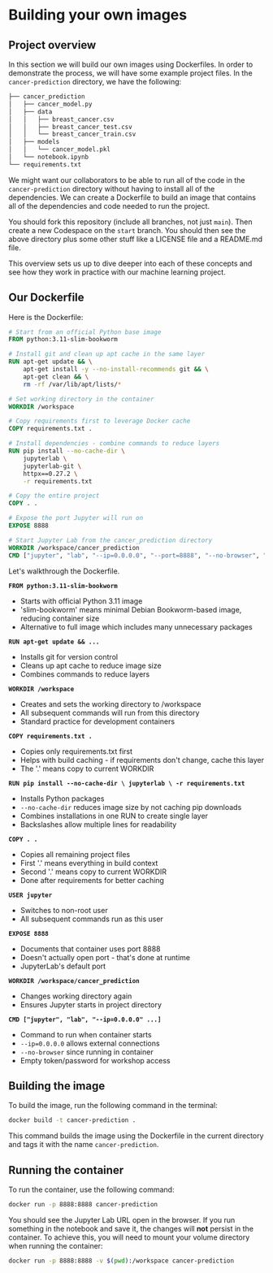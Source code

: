 # Building your own images

## Project overview
In this section we will build our own images using Dockerfiles. In order to demonstrate the process, we will have some example project files. In the `cancer-prediction` directory, we have the following:

```bash
├── cancer_prediction
│   ├── cancer_model.py
│   ├── data
│   │   ├── breast_cancer.csv
│   │   ├── breast_cancer_test.csv
│   │   └── breast_cancer_train.csv
│   ├── models
│   │   └── cancer_model.pkl
│   └── notebook.ipynb
└── requirements.txt
```

We might want our collaborators to be able to run all of the code in the `cancer-prediction` directory without having to install all of the dependencies. We can create a Dockerfile to build an image that contains all of the dependencies and code needed to run the project.

You should fork this repository (include all branches, not just `main`). Then create a new Codespace on the `start` branch. You should then see the above directory plus some other stuff like a LICENSE file and a README.md file.

This overview sets us up to dive deeper into each of these concepts and see how they work in practice with our machine learning project.

## Our Dockerfile
Here is the Dockerfile:

```Dockerfile
# Start from an official Python base image
FROM python:3.11-slim-bookworm

# Install git and clean up apt cache in the same layer
RUN apt-get update && \
    apt-get install -y --no-install-recommends git && \
    apt-get clean && \
    rm -rf /var/lib/apt/lists/*

# Set working directory in the container
WORKDIR /workspace

# Copy requirements first to leverage Docker cache
COPY requirements.txt .

# Install dependencies - combine commands to reduce layers
RUN pip install --no-cache-dir \
    jupyterlab \
    jupyterlab-git \
    httpx==0.27.2 \
    -r requirements.txt

# Copy the entire project
COPY . .

# Expose the port Jupyter will run on
EXPOSE 8888

# Start Jupyter Lab from the cancer_prediction directory
WORKDIR /workspace/cancer_prediction
CMD ["jupyter", "lab", "--ip=0.0.0.0", "--port=8888", "--no-browser", "--LabApp.token=''", "--LabApp.password=''"]
```

Let's walkthrough the Dockerfile.

**`FROM python:3.11-slim-bookworm`**

- Starts with official Python 3.11 image
- 'slim-bookworm' means minimal Debian Bookworm-based image, reducing container size
- Alternative to full image which includes many unnecessary packages

**`RUN apt-get update && ...`**

- Installs git for version control
- Cleans up apt cache to reduce image size
- Combines commands to reduce layers

**`WORKDIR /workspace`**

- Creates and sets the working directory to /workspace
- All subsequent commands will run from this directory
- Standard practice for development containers

**`COPY requirements.txt .`**

- Copies only requirements.txt first
- Helps with build caching - if requirements don't change, cache this layer
- The '.' means copy to current WORKDIR

**`RUN pip install --no-cache-dir \ jupyterlab \ -r requirements.txt`**

- Installs Python packages
- `--no-cache-dir` reduces image size by not caching pip downloads
- Combines installations in one RUN to create single layer
- Backslashes allow multiple lines for readability

**`COPY . .`**

- Copies all remaining project files
- First '.' means everything in build context
- Second '.' means copy to current WORKDIR
- Done after requirements for better caching

**`USER jupyter`**

- Switches to non-root user
- All subsequent commands run as this user

**`EXPOSE 8888`**

- Documents that container uses port 8888
- Doesn't actually open port - that's done at runtime
- JupyterLab's default port

**`WORKDIR /workspace/cancer_prediction`**

- Changes working directory again
- Ensures Jupyter starts in project directory

**`CMD ["jupyter", "lab", "--ip=0.0.0.0" ...]`**

- Command to run when container starts
- `--ip=0.0.0.0` allows external connections
- `--no-browser` since running in container
- Empty token/password for workshop access

## Building the image

To build the image, run the following command in the terminal:

```bash
docker build -t cancer-prediction .
```

This command builds the image using the Dockerfile in the current directory and tags it with the name `cancer-prediction`.

## Running the container

To run the container, use the following command:

```bash
docker run -p 8888:8888 cancer-prediction
```

You should see the Jupyter Lab URL open in the browser. If you run something in the notebook and save it, the changes will **not** persist in the container. To achieve this, you will need to mount your volume directory when running the container:

```bash
docker run -p 8888:8888 -v $(pwd):/workspace cancer-prediction
```
